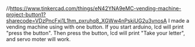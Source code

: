//https://www.tinkercad.com/things/eN42YNA9eMC-vending-machine-project-button1?sharecode=VDzPncFxj1L1hm_pxruhq8_XGWw4nPskiUG2u3vnosA 
I made a vending machine using with one button. If you start arduino, lcd will print "press the button". Then press the button, lcd will print "Take your letter", and servo moter will work.
